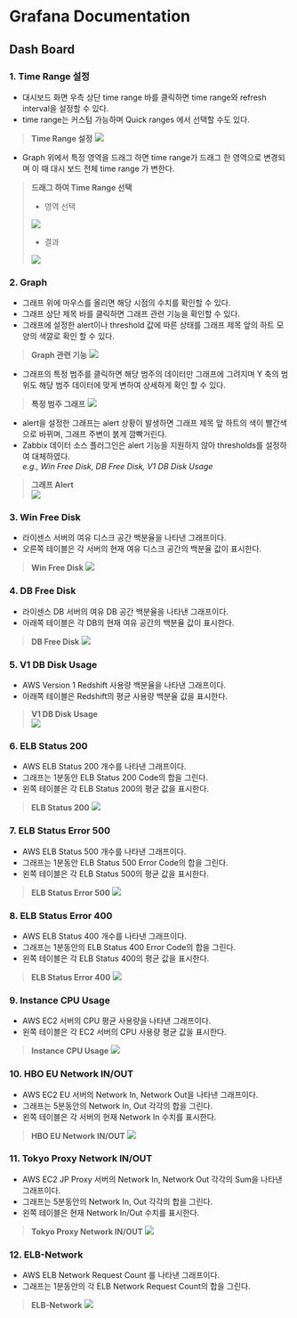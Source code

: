 # Grafana Documentation

## Dash Board
### 1. Time Range 설정
- 대시보드 화면 우측 상단 time range 바를 클릭하면 time range와 refresh interval을 설정할 수 있다.
- time range는 커스텀 가능하며 Quick ranges 에서 선택할 수도 있다.

> **Time Range 설정**
> <img src="https://i.imgur.com/DRVunjL.png?1"/>

- Graph 위에서 특정 영역을 드래그 하면 time range가 드래그 한 영역으로 변경되며 이 때 대시 보드 전체 time range 가 변한다.

> **드래그 하여 Time Range 선택**  
> - 영역 선택  
> <img src="https://i.imgur.com/doyN7Hn.png?1"/>  
>  
> - 결과  
> <img src="https://i.imgur.com/omH5EVQ.png?1"/>


### 2. Graph
- 그래프 위에 마우스를 올리면 해당 시점의 수치를 확인할 수 있다.
- 그래프 상단 제목 바를 클릭하면 그래프 관련 기능을 확인할 수 있다.
- 그래프에 설정한 alert이나 threshold 값에 따른 상태를 그래프 제목 앞의 하트 모양의 색깔로 확인 할 수 있다.

> **Graph 관련 기능**
> <img src="https://i.imgur.com/w9JYQdy.png?1"/>

- 그래프의 특정 범주를 클릭하면 해당 범주의 데이터만 그래프에 그려지며 Y 축의 범위도 해당 범주 데이터에 맞게 변하여 상세하게 확인 할 수 있다.

> **특정 범주 그래프**
> <img src="https://i.imgur.com/qWCOmJ5.png?1"/>

- alert을 설정한 그래프는 alert 상황이 발생하면 그래프 제목 앞 하트의 색이 빨간색으로 바뀌며, 그래프 주변이 붉게 깜빡거린다.
- Zabbix 데이터 소스 플러그인은 alert 기능을 지원하지 않아 thresholds를 설정하여 대체하였다.  
  *e.g., Win Free Disk, DB Free Disk, V1 DB Disk Usage*

> **그래프 Alert**  
> <img src="https://i.imgur.com/IFgSw50.png"/>


### 3. Win Free Disk
- 라이센스 서버의 여유 디스크 공간 백분율을 나타낸 그래프이다.
- 오른쪽 테이블은 각 서버의 현재 여유 디스크 공간의 백분율 값이 표시한다.

> **Win Free Disk**
> <img src="https://i.imgur.com/6y8DeMJ.png"/>



### 4. DB Free Disk
- 라이센스 DB 서버의 여유 DB 공간 백분율을 나타낸 그래프이다.
- 아래쪽 테이블은 각 DB의 현재 여유 공간의 백분율 값이 표시한다.

> **DB Free Disk**
> <img src="https://i.imgur.com/jje99OB.png"/>


### 5. V1 DB Disk Usage
- AWS Version 1 Redshift 사용량 백분율을 나타낸 그래프이다.
- 아래쪽 테이블은 Redshift의 평균 사용량 백분율 값을 표시한다.

> **V1 DB Disk Usage**  
> <img src="https://i.imgur.com/HMPC0L6.png"/>


### 6. ELB Status 200
- AWS ELB Status 200 개수를 나타낸 그래프이다.
- 그래프는 1분동안 ELB Status 200 Code의 합을 그린다.
- 왼쪽 테이블은 각 ELB Status 200의 평균 값을 표시한다.

> **ELB Status 200**
> <img src="https://i.imgur.com/ZWZlJR9.png"/>


### 7. ELB Status Error 500
- AWS ELB Status 500 개수를 나타낸 그래프이다.
- 그래프는 1분동안 ELB Status 500 Error Code의 합을 그린다.
- 왼쪽 테이블은 각 ELB Status 500의 평균 값을 표시한다.

> **ELB Status Error 500**
> <img src="https://i.imgur.com/C4nA2rI.png"/>


### 8. ELB Status Error 400
- AWS ELB Status 400 개수를 나타낸 그래프이다.
- 그래프는 1분동안의 ELB Status 400 Error Code의 합을 그린다.
- 왼쪽 테이블은 각 ELB Status 400의 평균 값을 표시한다.

> **ELB Status Error 400**
> <img src="https://i.imgur.com/Vlgwl9q.png"/>


### 9. Instance CPU Usage
- AWS EC2 서버의 CPU 평균 사용량을 나타낸 그래프이다.
- 왼쪽 테이블은 각 EC2 서버의 CPU 사용량 평균 값을 표시한다.

> **Instance CPU Usage**
> <img src="https://i.imgur.com/QCilU90.png"/>


### 10. HBO EU Network IN/OUT
- AWS EC2 EU 서버의 Network In, Network Out을 나타낸 그래프이다.
- 그래프는 5분동안의 Network In, Out 각각의 합을 그린다.
- 왼쪽 테이블은 각 서버의 현재 Network In 수치를 표시한다.

> **HBO EU Network IN/OUT**
> <img src="https://i.imgur.com/qidlFPq.png"/>


### 11. Tokyo Proxy Network IN/OUT
- AWS EC2 JP Proxy 서버의 Network In, Network Out 각각의 Sum을 나타낸 그래프이다.
- 그래프는 5분동안의 Network In, Out 각각의 합을 그린다.
- 왼쪽 테이블은 현재 Network In/Out 수치를 표시한다.

> **Tokyo Proxy Network IN/OUT**
> <img src="https://i.imgur.com/Rga0MyH.png"/>


### 12. ELB-Network
- AWS ELB Network Request Count 를 나타낸 그래프이다.
- 그래프는 1분동안의 각 ELB Network Request Count의 합을 그린다.

> **ELB-Network**
> <img src="https://i.imgur.com/dw5HoIK.png"/>
